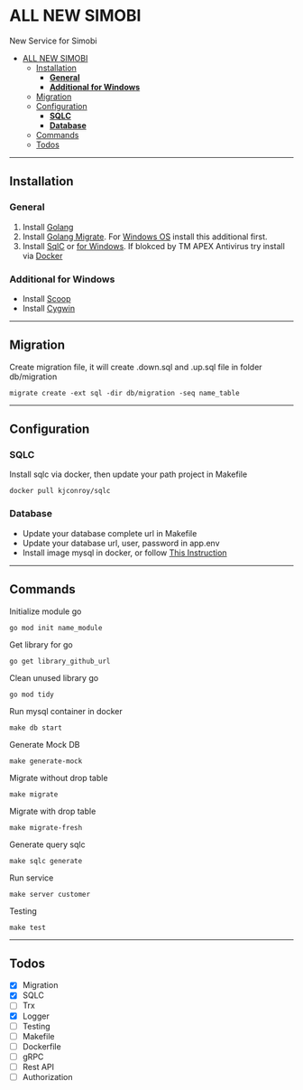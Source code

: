 # ALL NEW SIMOBI

New Service for Simobi

- [ALL NEW SIMOBI](#all-new-simobi)
  - [Installation](#installation)
    - [**General**](#general)
    - [**Additional for Windows**](#additional-for-windows)
  - [Migration](#migration)
  - [Configuration](#configuration)
    - [**SQLC**](#sqlc)
    - [**Database**](#database)
  - [Commands](#commands)
  - [Todos](#todos)

---

## Installation

### **General**

1. Install [Golang](https://golang.org/dl/)
2. Install
   [Golang Migrate](https://github.com/golang-migrate/migrate/tree/master/cmd/migrate).
   For [Windows OS](#additional-for-windows) install this additional first.
3. Install [SqlC](https://docs.sqlc.dev/en/latest/overview/install.html) or
   [for Windows](https://github.com/kyleconroy/sqlc/releases/download/v1.10.0/sqlc_1.10.0_windows_amd64.zip).
   If blokced by TM APEX Antivirus try install via [Docker](#sqlc)

### **Additional for Windows**

- Install [Scoop](https://scoop.sh/)
- Install [Cygwin](http://www.cygwin.com/)

---

## Migration

Create migration file, it will create .down.sql and .up.sql file in folder
db/migration

```
migrate create -ext sql -dir db/migration -seq name_table
```

---

## Configuration

### **SQLC**

Install sqlc via docker, then update your path project in Makefile

```
docker pull kjconroy/sqlc
```

### **Database**

- Update your database complete url in Makefile
- Update your database url, user, password in app.env
- Install image mysql in docker, or follow
  [This Instruction](https://hub.docker.com/_/mysql)

---

## Commands

Initialize module go

```
go mod init name_module
```

Get library for go

```
go get library_github_url
```

Clean unused library go

```
go mod tidy
```

Run mysql container in docker

```
make db start
```

Generate Mock DB

```
make generate-mock
```

Migrate without drop table

```
make migrate
```

Migrate with drop table

```
make migrate-fresh
```

Generate query sqlc

```
make sqlc generate
```

Run service

```
make server customer
```

Testing

```
make test
```

---

## Todos

- [x] Migration
- [x] SQLC
- [ ] Trx
- [x] Logger
- [ ] Testing
- [ ] Makefile
- [ ] Dockerfile
- [ ] gRPC
- [ ] Rest API
- [ ] Authorization
